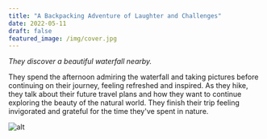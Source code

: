 ```yaml
---
title: "A Backpacking Adventure of Laughter and Challenges"
date: 2022-05-11
draft: false
featured_image: /img/cover.jpg
---
```


*They discover a beautiful waterfall nearby.*

They spend the afternoon admiring the waterfall and taking pictures before continuing on their journey, feeling refreshed and inspired. As they hike, they talk about their future travel plans and how they want to continue exploring the beauty of the natural world. They finish their trip feeling invigorated and grateful for the time they've spent in nature.

![alt](/ai-travel-stories/img/1a2.png)

